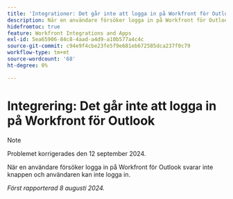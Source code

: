 ```yaml
---
title: 'Integrationer: Det går inte att logga in på Workfront för Outlook'
description: När en användare försöker logga in på Workfront för Outlook svarar inte knappen och användaren kan inte logga in.
hidefromtoc: true
feature: Workfront Integrations and Apps
exl-id: 5ea65906-84c8-4aad-a4d9-a10b577a4c4c
source-git-commit: c94e9f4cbe23fe5f9e681eb672585dca237f0c79
workflow-type: tm+mt
source-wordcount: '68'
ht-degree: 0%

---
```


# Integrering: Det går inte att logga in på Workfront för Outlook

>[!NOTE]
>
>Problemet korrigerades den 12 september 2024.

När en användare försöker logga in på Workfront för Outlook svarar inte knappen och användaren kan inte logga in.

_Först rapporterad 8 augusti 2024._
